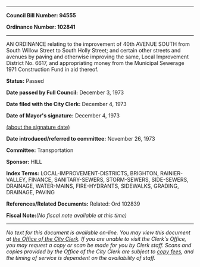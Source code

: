 

********

**Council Bill Number: 94555**
   
**Ordinance Number: 102841**
********

 AN ORDINANCE relating to the improvement of 40th AVENUE SOUTH from South Willow Street to South Holly Street; and certain other streets and avenues by paving and otherwise improving the same, Local Improvement District No. 6617, and appropriating money from the Municipal Sewerage 1971 Construction Fund in aid thereof.

**Status:** Passed
   
**Date passed by Full Council:** December 3, 1973
   
**Date filed with the City Clerk:** December 4, 1973
   
**Date of Mayor's signature:** December 4, 1973
   
[(about the signature date)](/~public/approvaldate.htm)
   
   
   
**Date introduced/referred to committee:** November 26, 1973
   
**Committee:** Transportation
   
**Sponsor:** HILL
   
   
**Index Terms:** LOCAL-IMPROVEMENT-DISTRICTS, BRIGHTON, RAINIER-VALLEY, FINANCE, SANITARY-SEWERS, STORM-SEWERS, SIDE-SEWERS, DRAINAGE, WATER-MAINS, FIRE-HYDRANTS, SIDEWALKS, GRADING, DRAINAGE, PAVING

**References/Related Documents:** Related: Ord 102839

**Fiscal Note:**_(No fiscal note available at this time)_
********

_No text for this document is available on-line. You may view this document at [the Office of the City Clerk](http://www.seattle.gov/leg/clerk/contactUs.htm). If you are unable to visit the Clerk's Office, you may request a copy or scan be made for you by Clerk staff. Scans and copies provided by the Office of the City Clerk are subject to [copy fees](http://clerk.seattle.gov/~public/clerkfees.htm), and the timing of service is dependent on the availability of staff._

